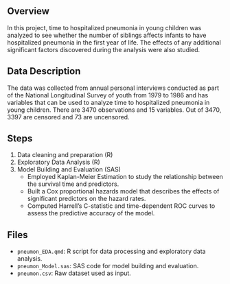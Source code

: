 ## Overview
In this project, time to hospitalized pneumonia in young children was analyzed to see whether the number of siblings affects infants to have hospitalized pneumonia in the first year of life. The effects of any additional significant factors discovered during the analysis were also studied.

## Data Description
The data was collected from annual personal interviews conducted as part of the National Longitudinal Survey of youth from 1979 to 1986 and has variables that can be used to analyze time to hospitalized pneumonia in young children. There are 3470 observations and 15 variables. Out of 3470, 3397 are censored and 73 are uncensored.

## Steps
1. Data cleaning and preparation (R)
2. Exploratory Data Analysis (R)
3. Model Building and Evaluation (SAS)
   - Employed Kaplan-Meier Estimation to study the relationship between the survival time and predictors.
   - Built a Cox proportional hazards model that describes the effects of significant predictors on the hazard rates.
   - Computed Harrell’s C-statistic and time-dependent ROC curves to assess the predictive accuracy of the model.

## Files
- `pneumon_EDA.qmd`: R script for data processing and exploratory data analysis.
- `pneumon_Model.sas`: SAS code for model building and evaluation.
- `pneumon.csv`: Raw dataset used as input.
  


